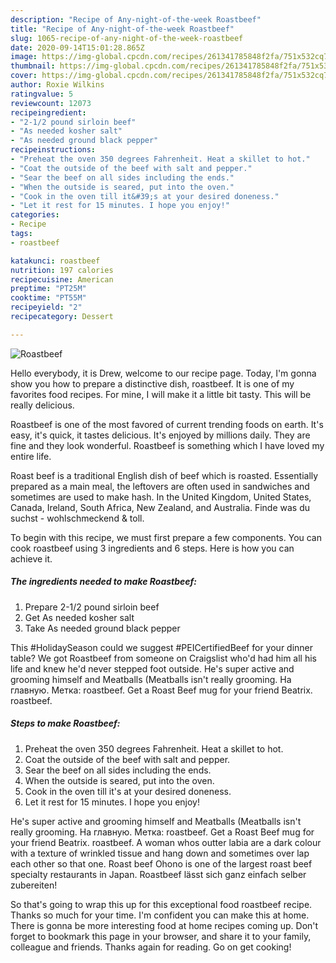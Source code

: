 ```yaml
---
description: "Recipe of Any-night-of-the-week Roastbeef"
title: "Recipe of Any-night-of-the-week Roastbeef"
slug: 1065-recipe-of-any-night-of-the-week-roastbeef
date: 2020-09-14T15:01:28.865Z
image: https://img-global.cpcdn.com/recipes/261341785848f2fa/751x532cq70/roastbeef-recipe-main-photo.jpg
thumbnail: https://img-global.cpcdn.com/recipes/261341785848f2fa/751x532cq70/roastbeef-recipe-main-photo.jpg
cover: https://img-global.cpcdn.com/recipes/261341785848f2fa/751x532cq70/roastbeef-recipe-main-photo.jpg
author: Roxie Wilkins
ratingvalue: 5
reviewcount: 12073
recipeingredient:
- "2-1/2 pound sirloin beef"
- "As needed kosher salt"
- "As needed ground black pepper"
recipeinstructions:
- "Preheat the oven 350 degrees Fahrenheit. Heat a skillet to hot."
- "Coat the outside of the beef with salt and pepper."
- "Sear the beef on all sides including the ends."
- "When the outside is seared, put into the oven."
- "Cook in the oven till it&#39;s at your desired doneness."
- "Let it rest for 15 minutes. I hope you enjoy!"
categories:
- Recipe
tags:
- roastbeef

katakunci: roastbeef 
nutrition: 197 calories
recipecuisine: American
preptime: "PT25M"
cooktime: "PT55M"
recipeyield: "2"
recipecategory: Dessert

---
```



![Roastbeef](https://img-global.cpcdn.com/recipes/261341785848f2fa/751x532cq70/roastbeef-recipe-main-photo.jpg)

Hello everybody, it is Drew, welcome to our recipe page. Today, I'm gonna show you how to prepare a distinctive dish, roastbeef. It is one of my favorites food recipes. For mine, I will make it a little bit tasty. This will be really delicious.

Roastbeef is one of the most favored of current trending foods on earth. It's easy, it's quick, it tastes delicious. It's enjoyed by millions daily. They are fine and they look wonderful. Roastbeef is something which I have loved my entire life.

Roast beef is a traditional English dish of beef which is roasted. Essentially prepared as a main meal, the leftovers are often used in sandwiches and sometimes are used to make hash. In the United Kingdom, United States, Canada, Ireland, South Africa, New Zealand, and Australia. Finde was du suchst - wohlschmeckend &amp; toll.


To begin with this recipe, we must first prepare a few components. You can cook roastbeef using 3 ingredients and 6 steps. Here is how you can achieve it.

<!--inarticleads1-->

##### The ingredients needed to make Roastbeef:

1. Prepare 2-1/2 pound sirloin beef
1. Get As needed kosher salt
1. Take As needed ground black pepper


This #HolidaySeason could we suggest #PEICertifiedBeef for your dinner table? We got Roastbeef from someone on Craigslist who&#39;d had him all his life and knew he&#39;d never stepped foot outside. He&#39;s super active and grooming himself and Meatballs (Meatballs isn&#39;t really grooming. На главную. Метка: roastbeef. Get a Roast Beef mug for your friend Beatrix. roastbeef. 

<!--inarticleads2-->

##### Steps to make Roastbeef:

1. Preheat the oven 350 degrees Fahrenheit. Heat a skillet to hot.
1. Coat the outside of the beef with salt and pepper.
1. Sear the beef on all sides including the ends.
1. When the outside is seared, put into the oven.
1. Cook in the oven till it&#39;s at your desired doneness.
1. Let it rest for 15 minutes. I hope you enjoy!


He&#39;s super active and grooming himself and Meatballs (Meatballs isn&#39;t really grooming. На главную. Метка: roastbeef. Get a Roast Beef mug for your friend Beatrix. roastbeef. A woman whos outter labia are a dark colour with a texture of wrinkled tissue and hang down and sometimes over lap each other so that one. Roast beef Ohono is one of the largest roast beef specialty restaurants in Japan. Roastbeef lässt sich ganz einfach selber zubereiten! 

So that's going to wrap this up for this exceptional food roastbeef recipe. Thanks so much for your time. I'm confident you can make this at home. There is gonna be more interesting food at home recipes coming up. Don't forget to bookmark this page in your browser, and share it to your family, colleague and friends. Thanks again for reading. Go on get cooking!
